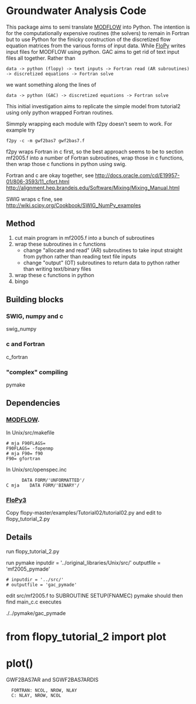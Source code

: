 Groundwater Analysis Code
===========================

This package aims to semi translate [MODFLOW](http://water.usgs.gov/ogw/modflow/MODFLOW.html#downloads) into Python. The intention is for the computationally expensive routines (the solvers) to remain in Fortran but to use Python for the finicky construction of the discretized flow equation matrices from the various forms of input data.
While [FloPy](https://github.com/modflowpy/flopy) writes input files for MODFLOW using python. GAC aims to get rid of text input files all together.
Rather than 
```
data -> python (flopy) -> text inputs -> Fortran read (AR subroutines) -> discretized equations -> Fortran solve
```
we want something along the lines of
```
data -> python (GAC) -> discretized equations -> Fortran solve
```
This initial investigation aims to replicate the simple model from tutorial2 using only python wrapped Fortran routines. 

Simmply wrapping each module with f2py doesn't seem to work. For example try
```
f2py -c -m gwf2bas7 gwf2bas7.f
```

f2py wraps Fortran in c first, so the best approach seems to be to section mf2005.f into a number of Fortran subroutines, wrap those in c functions, then wrap those c functions in python using swig.

Fortran and c are okay together, see
http://docs.oracle.com/cd/E19957-01/806-3593/11_cfort.html
http://alignment.hep.brandeis.edu/Software/Mixing/Mixing_Manual.html

SWIG wraps c fine, see
http://wiki.scipy.org/Cookbook/SWIG_NumPy_examples

Method
------------------
1. cut main program in mf2005.f into a bunch of subroutines
2. wrap these subroutines in c functions
    * change "allocate and read" (AR) subroutines to take input straight from python rather than reading text file inputs
    * change "output" (OT) subroutines to return data to python rather than writing text/binary files
3. wrap these c functions in python
4. bingo


Building blocks
------------------

### SWIG, numpy and c
swig_numpy

### c and Fortran
c_fortran

### "complex" compiling
pymake

Dependencies
------------------

### [MODFLOW](http://water.usgs.gov/ogw/modflow/MODFLOW.html#downloads).

In Unix/src/makefile 
```
# mja F90FLAGS=
F90FLAGS= -fopenmp
# mja F90= f90
F90= gfortran
```

In Unix/src/openspec.inc
```
      DATA FORM/'UNFORMATTED'/
C mja    DATA FORM/'BINARY'/
```

### [FloPy3](https://github.com/modflowpy/flopy)

Copy flopy-master/examples/Tutorial02/tutorial02.py and edit to flopy_tutorial_2.py

Details
--------------------

run flopy_tutorial_2.py

run pymake 
    inputdir = '../original_libraries/Unix/src/'
    outputfile = 'mf2005_pymade'

    # inputdir = '../src/'
    # outputfile = 'gac_pymade'

edit src/mf2005.f
to  SUBROUTINE SETUP(FNAMEC)
pymake should then find main_c.c executes

./../pymake/gac_pymade
# from flopy_tutorial_2 import plot
# plot()


GWF2BAS7AR and SGWF2BAS7ARDIS



      FORTRAN: NCOL, NROW, NLAY
      C: NLAY, NROW, NCOL